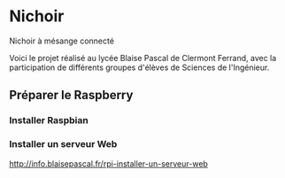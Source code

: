 # Nichoir
Nichoir à mésange connecté

Voici le projet réalisé au lycée Blaise Pascal de Clermont Ferrand, avec la participation de différents groupes d'élèves de Sciences de l'Ingénieur.


## Préparer le Raspberry
### Installer Raspbian

### Installer un serveur Web
http://info.blaisepascal.fr/rpi-installer-un-serveur-web

